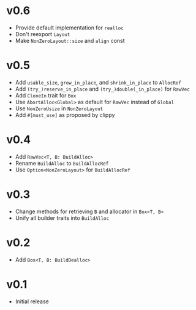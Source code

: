 # v0.6

- Provide default implementation for `realloc`
- Don't reexport `Layout`
- Make `NonZeroLayout::size` and `align` const

# v0.5

- Add `usable_size`, `grow_in_place`, and `shrink_in_place` to `AllocRef`
- Add `(try_)reserve_in_place` and `(try_)double(_in_place)` for `RawVec`
- Add `CloneIn` trait for `Box`
- Use `AbortAlloc<Global>` as default for `RawVec` instead of `Global`
- Use `NonZeroUsize` in `NonZeroLayout`
- Add `#[must_use]` as proposed by clippy

# v0.4

- Add `RawVec<T, B: BuildAlloc>`
- Rename `BuildAlloc` to `BuildAllocRef`
- Use `Option<NonZeroLayout>` for `BuildAllocRef`

# v0.3

- Change methods for retrieving `B` and allocator in `Box<T, B>`
- Unify all builder traits into `BuildAlloc`

# v0.2

- Add `Box<T, B: BuildDealloc>`

# v0.1

- Initial release